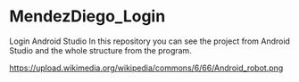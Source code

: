 # MendezDiego_Login
Login Android Studio
In this repository you can see the project from Android Studio and the whole structure from the program.

https://upload.wikimedia.org/wikipedia/commons/6/66/Android_robot.png
